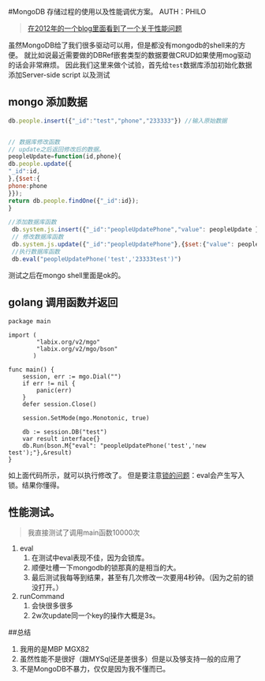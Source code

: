 #MongoDB 存储过程的使用以及性能调优方案。
AUTH：PHILO
> [在2012年的一个blog里面看到了一个关于性能问题](在2012年的一个blog里面看到了一个关于性能问题)

虽然MongoDB给了我们很多驱动可以用，但是都没有mongodb的shell来的方便。
就比如说最近需要做的DBRef嵌套类型的数据要做CRUD如果使用mog驱动的话会非常麻烦。
因此我们这里来做个试验，首先给`test`数据库添加初始化数据添加Server-side script 
以及测试

## mongo 添加数据

```js
db.people.insert({"_id":"test","phone","233333"}) //输入原始数据


// 数据库修改函数
// update之后返回修改后的数据。
peopleUpdate=function(id,phone){
db.people.update({
"_id":id,
},{$set:{
phone:phone
}});
return db.people.findOne({"_id":id});
}

//添加数据库函数
 db.system.js.insert({"_id":"peopleUpdatePhone","value": peopleUpdate });
 // 修改数据库函数
 db.system.js.update({"_id":"peopleUpdatePhone"},{$set:{"value": peopleUpdate }})
 //执行数据库函数
 db.eval("peopleUpdatePhone('test','23333test')")

```
测试之后在mongo shell里面是ok的。

## golang 调用函数并返回
```
package main

import (
        "labix.org/v2/mgo"
        "labix.org/v2/mgo/bson"
       )

func main() {
	session, err := mgo.Dial("")
	if err != nil {
	    panic(err)
	}
	defer session.Close()

	session.SetMode(mgo.Monotonic, true)

	db := session.DB("test")
	var result interface{}
	db.Run(bson.M{"eval": "peopleUpdatePhone('test','new test');"},&result)
}
```

如上面代码所示，就可以执行修改了。
但是要注意[锁的问题](http://francs3.blog.163.com/blog/static/405767272012112811268129/)：eval会产生写入锁。结果你懂得。

## 性能测试。
> 我直接测试了调用main函数10000次

1. eval 
	1. 在测试中eval表现不佳，因为会锁库。
	1. 顺便吐槽一下mongodb的锁那真的是相当的大。
	1. 最后测试我每等到结果，甚至有几次修改一次要用4秒钟。（因为之前的锁没打开。）
1. runCommand
	1. 会快很多很多
	1. 2w次update同一个key的操作大概是3s。



##总结
1. 我用的是MBP MGX82
2. 虽然性能不是很好（跟MYSql还是差很多）但是以及够支持一般的应用了
3. 不是MongoDB不暴力，仅仅是因为我不懂而已。


